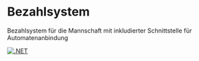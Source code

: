 # Bezahlsystem
 Bezahlsystem für die Mannschaft mit inkludierter Schnittstelle für Automatenanbindung

[![.NET](https://github.com/Feuerwehr-Freiling-Software/Bezahlsystem/actions/workflows/dotnet.yml/badge.svg)](https://github.com/Feuerwehr-Freiling-Software/Bezahlsystem/actions/workflows/dotnet.yml)
